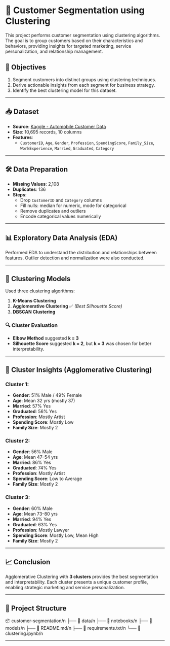 # 🧠 Customer Segmentation using Clustering

This project performs customer segmentation using clustering algorithms. The goal is to group customers based on their characteristics and behaviors, providing insights for targeted marketing, service personalization, and relationship management.

## 📌 Objectives

1. Segment customers into distinct groups using clustering techniques.
2. Derive actionable insights from each segment for business strategy.
3. Identify the best clustering model for this dataset.

---

## 📥 Dataset

- **Source**: [Kaggle - Automobile Customer Data](https://www.kaggle.com/datasets/akashdeepkuila/automobile-customer/data)
- **Size**: 10,695 records, 10 columns
- **Features**:  
  - `CustomerID`, `Age`, `Gender`, `Profession`, `SpendingScore`, `Family_Size`, `WorkExperience`, `Married`, `Graduated`, `Category`

---

## 🛠️ Data Preparation

- **Missing Values**: 2,108
- **Duplicates**: 136
- **Steps**:
  - Drop `CustomerID` and `Category` columns
  - Fill nulls: median for numeric, mode for categorical
  - Remove duplicates and outliers
  - Encode categorical values numerically

---

## 📊 Exploratory Data Analysis (EDA)

Performed EDA to understand the distribution and relationships between features. Outlier detection and normalization were also conducted.

---

## 🤖 Clustering Models

Used three clustering algorithms:
1. **K-Means Clustering**
2. **Agglomerative Clustering** ✅ *(Best Silhouette Score)*
3. **DBSCAN Clustering**

### 🔍 Cluster Evaluation

- **Elbow Method** suggested **k = 3**
- **Silhouette Score** suggested **k = 2**, but **k = 3** was chosen for better interpretability.

---

## 🧬 Cluster Insights (Agglomerative Clustering)

### Cluster 1:
- **Gender**: 51% Male / 49% Female
- **Age**: Mean 32 yrs (mostly 37)
- **Married**: 57% Yes
- **Graduated**: 56% Yes
- **Profession**: Mostly Artist
- **Spending Score**: Mostly Low
- **Family Size**: Mostly 2

### Cluster 2:
- **Gender**: 56% Male
- **Age**: Mean 47–54 yrs
- **Married**: 86% Yes
- **Graduated**: 74% Yes
- **Profession**: Mostly Artist
- **Spending Score**: Low to Average
- **Family Size**: Mostly 2

### Cluster 3:
- **Gender**: 60% Male
- **Age**: Mean 73–80 yrs
- **Married**: 94% Yes
- **Graduated**: 63% Yes
- **Profession**: Mostly Lawyer
- **Spending Score**: Mostly Low, Mean High
- **Family Size**: Mostly 2

---

## 📈 Conclusion

Agglomerative Clustering with **3 clusters** provides the best segmentation and interpretability. Each cluster presents a unique customer profile, enabling strategic marketing and service personalization.

---

## 📂 Project Structure

📦 customer-segmentation/n
├── 📁 data/n
├── 📁 notebooks/n
├── 📁 models/n
├── 📄 README.md/n
├── 📄 requirements.txt/n
└── 📄 clustering.ipynb/n

---
